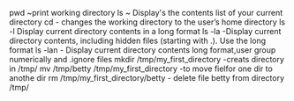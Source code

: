 pwd ~print working directory
ls ~ Display's the contents list of your current directory
cd - changes the working directory to the user’s home directory
ls -l Display current directory contents in a long format
ls -la -Display current directory contents, including hidden files (starting with .). Use the long format
ls -lan - Display current directory contents long format,user group numerically and .ignore files
mkdir /tmp/my_first_directory -creats directory in /tmp/
mv /tmp/betty /tmp/my_first_directory -to move fielfor one dir to anothe dir
rm /tmp/my_first_directory/betty - delete file betty from directory /tmp/
